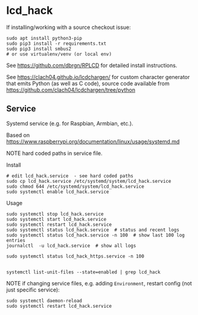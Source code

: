 # lcd_hack

If installing/working with a source checkout issue:

    sudo apt install python3-pip
    sudo pip3 install -r requirements.txt
    sudo pip3 install smbus2
    # or use virtualenv/venv (or local env)

See https://github.com/dbrgn/RPLCD for detailed install instructions.

See https://clach04.github.io/lcdchargen/ for custom character generator that emits Python (as well as C code), source code available from https://github.com/clach04/lcdchargen/tree/python

## Service

Systemd service (e.g. for Raspbian, Armbian, etc.).

Based on https://www.raspberrypi.org/documentation/linux/usage/systemd.md



NOTE hard coded paths in service file.

Install

    # edit lcd_hack.service  - see hard coded paths
    sudo cp lcd_hack.service /etc/systemd/system/lcd_hack.service
    sudo chmod 644 /etc/systemd/system/lcd_hack.service
    sudo systemctl enable lcd_hack.service

Usage

    sudo systemctl stop lcd_hack.service
    sudo systemctl start lcd_hack.service
    sudo systemctl restart lcd_hack.service
    sudo systemctl status lcd_hack.service  # status and recent logs
    sudo systemctl status lcd_hack.service -n 100  # show last 100 log entries
    journalctl  -u lcd_hack.service  # show all logs

    sudo systemctl status lcd_hack_https.service -n 100


    systemctl list-unit-files --state=enabled | grep lcd_hack

NOTE if changing service files, e.g. adding `Environment`, restart config (not just specific service):

    sudo systemctl daemon-reload
    sudo systemctl restart lcd_hack.service


